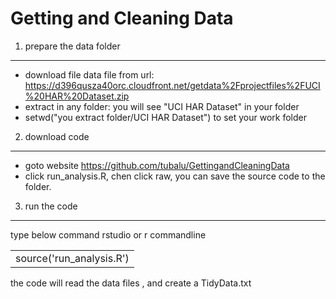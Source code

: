 Getting and Cleaning Data
====================

1. prepare the data folder
---------------------

* download file data file from url:
https://d396qusza40orc.cloudfront.net/getdata%2Fprojectfiles%2FUCI%20HAR%20Dataset.zip
* extract in any folder:
you will see "UCI HAR Dataset" in your folder
* setwd("you extract folder/UCI HAR Dataset") to set your work folder

2. download code
---------------------

* goto website https://github.com/tubalu/GettingandCleaningData
* click run_analysis.R, chen click raw, you can save the source code to the folder.
3. run the code
---------------------
type below command rstudio or r commandline
<table>
    <tr>
        <td>source('run_analysis.R')</td>
    </tr>
</table>

the code will read the data files , and create a TidyData.txt

